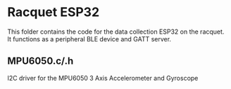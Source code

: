 # Racquet ESP32
This folder contains the code for the data collection ESP32 on the racquet. It functions as a peripheral BLE device and GATT server.

## MPU6050.c/.h
I2C driver for the MPU6050 3 Axis Accelerometer and Gyroscope
